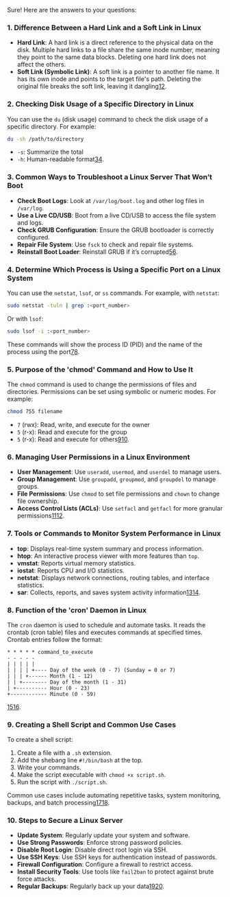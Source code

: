 Sure! Here are the answers to your questions:

### 1. Difference Between a Hard Link and a Soft Link in Linux
- **Hard Link**: A hard link is a direct reference to the physical data on the disk. Multiple hard links to a file share the same inode number, meaning they point to the same data blocks. Deleting one hard link does not affect the others.
- **Soft Link (Symbolic Link)**: A soft link is a pointer to another file name. It has its own inode and points to the target file's path. Deleting the original file breaks the soft link, leaving it dangling[1](https://linuxconfig.org/linux-hard-link-vs-soft-link)[2](https://www.redhat.com/en/blog/linking-linux-explained).

### 2. Checking Disk Usage of a Specific Directory in Linux
You can use the `du` (disk usage) command to check the disk usage of a specific directory. For example:
```bash
du -sh /path/to/directory
```
- `-s`: Summarize the total
- `-h`: Human-readable format[3](https://linuxconfig.org/how-to-check-disk-usage-by-folder-on-linux)[4](https://www.tecmint.com/check-linux-disk-usage-of-files-and-directories/).

### 3. Common Ways to Troubleshoot a Linux Server That Won’t Boot
- **Check Boot Logs**: Look at `/var/log/boot.log` and other log files in `/var/log`.
- **Use a Live CD/USB**: Boot from a live CD/USB to access the file system and logs.
- **Check GRUB Configuration**: Ensure the GRUB bootloader is correctly configured.
- **Repair File System**: Use `fsck` to check and repair file systems.
- **Reinstall Boot Loader**: Reinstall GRUB if it’s corrupted[5](https://www.turbogeek.co.uk/solved-common-linux-boot-errors-and-how-to-fix-them/)[6](https://www.tecmint.com/find-and-fix-linux-boot-issues/).

### 4. Determine Which Process is Using a Specific Port on a Linux System
You can use the `netstat`, `lsof`, or `ss` commands. For example, with `netstat`:
```bash
sudo netstat -tuln | grep :<port_number>
```
Or with `lsof`:
```bash
sudo lsof -i :<port_number>
```
These commands will show the process ID (PID) and the name of the process using the port[7](https://www.baeldung.com/linux/find-process-using-port)[8](https://gbtimes.com/how-to-check-which-process-is-using-a-port-linux/).

### 5. Purpose of the 'chmod' Command and How to Use It
The `chmod` command is used to change the permissions of files and directories. Permissions can be set using symbolic or numeric modes. For example:
```bash
chmod 755 filename
```
- `7` (rwx): Read, write, and execute for the owner
- `5` (r-x): Read and execute for the group
- `5` (r-x): Read and execute for others[9](https://linuxize.com/post/chmod-command-in-linux/)[10](https://www.howtogeek.com/437958/how-to-use-the-chmod-command-on-linux/).

### 6. Managing User Permissions in a Linux Environment
- **User Management**: Use `useradd`, `usermod`, and `userdel` to manage users.
- **Group Management**: Use `groupadd`, `groupmod`, and `groupdel` to manage groups.
- **File Permissions**: Use `chmod` to set file permissions and `chown` to change file ownership.
- **Access Control Lists (ACLs)**: Use `setfacl` and `getfacl` for more granular permissions[11](https://sysadminxpert.com/managing-user-accounts-and-permissions-in-linux/)[12](https://www.redhat.com/en/blog/manage-permissions).

### 7. Tools or Commands to Monitor System Performance in Linux
- **top**: Displays real-time system summary and process information.
- **htop**: An interactive process viewer with more features than `top`.
- **vmstat**: Reports virtual memory statistics.
- **iostat**: Reports CPU and I/O statistics.
- **netstat**: Displays network connections, routing tables, and interface statistics.
- **sar**: Collects, reports, and saves system activity information[13](https://www.tecmint.com/command-line-tools-to-monitor-linux-performance/)[14](https://itsfoss.com/linux-system-monitoring-tools/).

### 8. Function of the 'cron' Daemon in Linux
The `cron` daemon is used to schedule and automate tasks. It reads the crontab (cron table) files and executes commands at specified times. Crontab entries follow the format:
```plaintext
* * * * * command_to_execute
- - - - -
| | | | |
| | | | +---- Day of the week (0 - 7) (Sunday = 0 or 7)
| | | +------ Month (1 - 12)
| | +-------- Day of the month (1 - 31)
| +---------- Hour (0 - 23)
+------------ Minute (0 - 59)
```
[15](https://www.cyberciti.biz/faq/define-cron-crond-and-cron-jobs/)[16](https://dev.to/letsbsocial1/the-cron-daemon-in-linux-and-how-to-create-a-cron-job-4n09).

### 9. Creating a Shell Script and Common Use Cases
To create a shell script:
1. Create a file with a `.sh` extension.
2. Add the shebang line `#!/bin/bash` at the top.
3. Write your commands.
4. Make the script executable with `chmod +x script.sh`.
5. Run the script with `./script.sh`.

Common use cases include automating repetitive tasks, system monitoring, backups, and batch processing[17](https://www.webasha.com/blog/what-is-shell-scripting-in-linux-and-how-to-get-started)[18](https://www.freecodecamp.org/news/shell-scripting-crash-course-how-to-write-bash-scripts-in-linux/).

### 10. Steps to Secure a Linux Server
- **Update System**: Regularly update your system and software.
- **Use Strong Passwords**: Enforce strong password policies.
- **Disable Root Login**: Disable direct root login via SSH.
- **Use SSH Keys**: Use SSH keys for authentication instead of passwords.
- **Firewall Configuration**: Configure a firewall to restrict access.
- **Install Security Tools**: Use tools like `fail2ban` to protect against brute force attacks.
- **Regular Backups**: Regularly back up your data[19](https://www.cyberciti.biz/tips/linux-security.html)[20](https://www.tecmint.com/linux-server-hardening-security-tips/).

